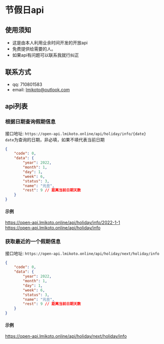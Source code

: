 # 节假日api

## 使用须知
- 这是由本人利用业余时间开发的开放api
- 免费提供给需要的人。
- 如果api有问题可以联系我就行纠正

## 联系方式
- qq: 710801583
- email: lmikoto@outlook.com

## api列表

### 根据日期查询假期信息
接口地址: `https://open-api.lmikoto.online/api/holiday/info/{date}`   
`date`为查询的日期，非必填，如果不填代表当前日期

```json
{
    "code": 0,
    "data": {
        "year": 2022,
        "month": 1,
        "day": 1,
        "week": 6,
        "status": 3,
        "name": "元旦",
        "rest": 9 // 距离当前日期天数
    }
}
```
#### 示例
https://open-api.lmikoto.online/api/holiday/info/2022-1-1  
https://open-api.lmikoto.online/api/holiday/info  


### 获取最近的一个假期信息
接口地址: `https://open-api.lmikoto.online/api/holiday/next/holiday/info`   

```json
{
    "code": 0,
    "data": {
        "year": 2022,
        "month": 1,
        "day": 1,
        "week": 6,
        "status": 3,
        "name": "元旦",
        "rest": 9 // 距离当前日期天数
    }
}
```
#### 示例
https://open-api.lmikoto.online/api/holiday/next/holiday/info
